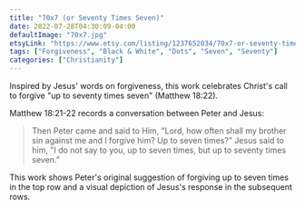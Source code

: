 ```yaml
---
title: "70x7 (or Seventy Times Seven)"
date: 2022-07-28T04:30:09-04:00
defaultImage: "70x7.jpg"
etsyLink: "https://www.etsy.com/listing/1237652034/70x7-or-seventy-times-seven"
tags: ["Forgiveness", "Black & White", "Dots", "Seven", "Seventy"]
categories: ["Christianity"]
---
```


Inspired by Jesus' words on forgiveness, this work celebrates Christ's call to forgive "up to seventy times seven" (Matthew 18:22).

<!--more-->

Matthew 18:21-22 records a conversation between Peter and Jesus:

> Then Peter came and said to Him, "Lord, how often shall my brother sin against me and I forgive him? Up to seven times?" Jesus said to him, "I do not say to you, up to seven times, but up to seventy times seven."

This work shows Peter's original suggestion of forgiving up to seven times in the top row and a visual depiction of Jesus's response in the subsequent rows.

